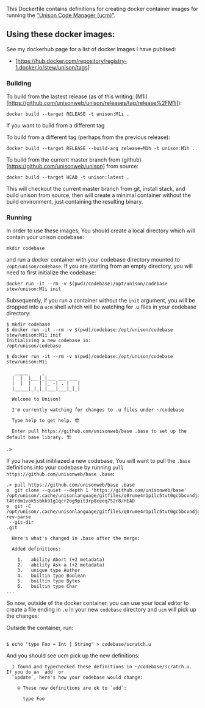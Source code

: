 This Dockerfile contains definitions for creating docker container
images for running the ["Unison Code Manager
(ucm)"](https://www.unisonweb.org/docs/tour). 

## Using these docker images:

See my dockerhub page for a list of docker images I have publised:

* [https://hub.docker.com/repository/registry-1.docker.io/stew/unison/tags]

### Building

To build from the lastest release (as of this writing: (M1i)[https://github.com/unisonweb/unison/releases/tag/release%2FM1i]):

```
docker build --target RELEASE -t unison:M1i .
```

If you want to build from a different tag 

To build from a different tag (perhaps from the previous release):

```
docker build --target RELEASE --build-arg release=M1h -t unison:M1h .
```

To build from the current master branch from
(github)[https://github.com/unisonweb/unison] from source:

```
docker build --target HEAD -t unison:latest .
```

This will checkout the current master branch from git, install stack,
and build unison from source, then will create a minimal container
without the build environment, just containing the resulting binary.

### Running

In order to use these images, You should create a local directory
which will contain your unison codebase:

```
mkdir codebase
```

and run a docker container with your codebase directory mounted to
`/opt/unison/codebase`. If you are starting from an empty directory,
you will need to first initialize the codebase:

```
docker run -it --rm -v $(pwd)/codebase:/opt/unison/codebase stew/unison:M1i init
```

Subsequently, if you run a container without the `init` argument, you
will be dropped into a `ucm` shell which will be watching for .u files
in your codebase directory:

```
$ mkdir codebase
$ docker run -it --rm -v $(pwd)/codebase:/opt/unison/codebase stew/unison:M1i init
Initializing a new codebase in:
/opt/unison/codebase

$ docker run -it --rm -v $(pwd)/codebase:/opt/unison/codebase stew/unison:M1i 

   _____     _             
  |  |  |___|_|___ ___ ___ 
  |  |  |   | |_ -| . |   |
  |_____|_|_|_|___|___|_|_|
  
  Welcome to Unison!
  
  I'm currently watching for changes to .u files under ~/codebase
  
  Type help to get help. 😎
  
  Enter pull https://github.com/unisonweb/base .base to set up the default base library. 🏗

.> 
```

If you have just initiliazed a new codebase, You will want to pull the
`.base` definitions into your codebase by running `pull https://github.com/unisonweb/base .base`:

```
.> pull https://github.com/unisonweb/base .base
⚙  git clone --quiet --depth 1 'https://github.com/unisonweb/base' /opt/unison/.cache/unisonlanguage/gitfiles/q0rume4r1p1lc5tut0gcbbcvndjgr8ai0qst6ej9bdjr1vcgmtueo0103oi4k
t4tr0m1vok5sbkk91g1qcr2og9pit3rp8ceeq752r8/HEAD
⚙  git -C /opt/unison/.cache/unisonlanguage/gitfiles/q0rume4r1p1lc5tut0gcbbcvndjgr8ai0qst6ej9bdjr1vcgmtueo0103oi4kt4tr0m1vok5sbkk91g1qcr2og9pit3rp8ceeq752r8/HEAD rev-parse
 --git-dir                      
.git                          
                                          
  Here's what's changed in .base after the merge:                                    
                          
  Added definitions:           
                         
    1.   ability Abort (+2 metadata)                                                                                                                                       
    2.   ability Ask a (+2 metadata)                                                                                                                                       
    3.   unique type Author
    4.   builtin type Boolean          
    5.   builtin type Bytes     
    6.   builtin type Char
...
```


So now, outside of the docker container, you can use your local editor to create a file ending in `.u` in your new `codebase` directory and `ucm` will pick up the changes:

Outside the container, run:
```

$ echo "type Foo = Int | String" > codebase/scratch.u
```

And you should see ucm pick up the new definitions:
```
  I found and typechecked these definitions in ~/codebase/scratch.u. If you do an `add` or
  `update`, here's how your codebase would change:
                                    
    ⍟ These new definitions are ok to `add`:
                        
      type Foo                            
                           
```
